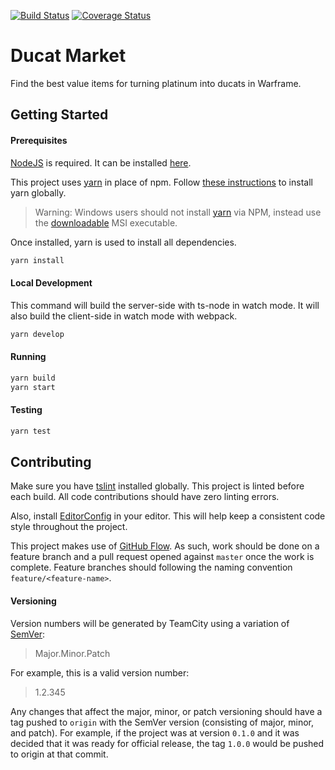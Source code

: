 [![Build Status](https://travis-ci.org/rehret/ducat-market.svg?branch=master)](https://travis-ci.org/rehret/ducat-market)
[![Coverage Status](https://coveralls.io/repos/github/rehret/ducat-market/badge.svg?branch=master)](https://coveralls.io/github/rehret/ducat-market?branch=master)

# Ducat Market
Find the best value items for turning platinum into ducats in Warframe.

## Getting Started
#### Prerequisites
[NodeJS](https://nodejs.org/) is required. It can be installed [here](https://nodejs.org/en/download/).

This project uses [yarn](https://yarnpkg.com) in place of npm. Follow [these instructions](https://yarnpkg.com/en/docs/install) to install yarn globally.

> Warning: Windows users should not install [yarn](https://yarnpkg.com) via NPM, instead use the [downloadable](https://yarnpkg.com/latest.msi) MSI executable.

Once installed, yarn is used to install all dependencies.
```bash
yarn install
```

#### Local Development
This command will build the server-side with ts-node in watch mode. It will also build the client-side in watch mode with webpack.
```bash
yarn develop
```

#### Running
```bash
yarn build
yarn start
```

#### Testing
```bash
yarn test
```

## Contributing
Make sure you have [tslint](https://www.npmjs.com/package/tslint) installed globally. This project is linted before each build. All code contributions should have zero linting errors.

Also, install [EditorConfig](http://editorconfig.org/) in your editor. This will help keep a consistent code style throughout the project.

This project makes use of [GitHub Flow](https://guides.github.com/introduction/flow/). As such, work should be done on a feature branch and a pull request opened against `master` once the work is complete. Feature branches should following the naming convention `feature/<feature-name>`.

#### Versioning
Version numbers will be generated by TeamCity using a variation of [SemVer](https://semver.org/):
> Major.Minor.Patch

For example, this is a valid version number:
> 1.2.345

Any changes that affect the major, minor, or patch versioning should have a tag pushed to `origin` with the SemVer version (consisting of major, minor, and patch).
For example, if the project was at version `0.1.0` and it was decided that it was ready for official release, the tag `1.0.0` would be pushed to origin at that commit.
